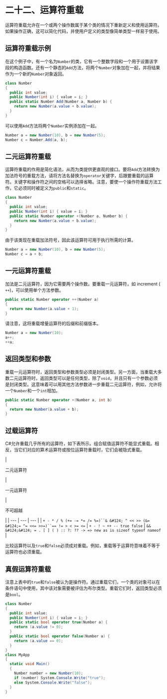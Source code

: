 # 二十二、运算符重载

运算符重载允许在一个或两个操作数属于某个类的情况下重新定义和使用运算符。如果操作正确，这可以简化代码，并使用户定义的类型像简单类型一样易于使用。

## 运算符重载示例

在这个例子中，有一个名为`Number`的类，它有一个整数字段和一个用于设置该字段的构造函数。还有一个静态的`Add`方法，将两个`Number`对象加在一起，并将结果作为一个新的`Number`对象返回。

```cs
class Number
{
  public int value;
  public Number(int i) { value = i; }
  public static Number Add(Number a, Number b) {
    return new Number(a.value + b.value);
  }
}

```

可以使用`Add`方法将两个`Number`实例添加在一起。

```cs
Number a = new Number(10), b = new Number(5);
Number c = Number.Add(a, b);

```

## 二元运算符重载

运算符重载的作用是简化语法，从而为类提供更直观的接口。要将`Add`方法转换为加法符号的重载方法，请将方法名替换为`operator`关键字，后跟要重载的运算符。关键字和操作符之间的空格可以选择省略。注意，要使一个操作符重载方法工作，它必须同时被定义为`public`和`static`。

```cs
class Number
{
  public int value;
  public Number(int i) { value = i; }
  public static Number operator +(Number a, Number b) {
    return new Number(a.value + b.value);
  }
}

```

由于该类现在重载加法符号，因此该运算符可用于执行所需的计算。

```cs
Number a = new Number(10), b = new Number(5);
Number c = a + b;

```

## 一元运算符重载

加法是二元运算符，因为它需要两个操作数。要重载一元运算符，如 increment ( `++`)，可以使用单个方法参数。

```cs
public static Number operator ++(Number a)
{
  return new Number(a.value + 1);
}

```

请注意，这将重载增量运算符的后缀和前缀版本。

```cs
Number a = new Number(10);
a++;
++a;

```

## 返回类型和参数

重载一元运算符时，返回类型和参数类型必须是封闭类型。另一方面，当重载大多数二元运算符时，返回类型可以是任何类型，除了`void`，并且只有一个参数必须是封闭类型。这意味着可以用其他方法参数进一步重载二元运算符，例如，允许将一个`Number`和一个`int`相加。

```cs
public static Number operator +(Number a, int b)
{
  return new Number(a.value + b);
}

```

## 过载运算符

C#允许重载几乎所有的运算符，如下表所示。组合赋值运算符不能显式重载。相反，当它们对应的算术运算符或按位运算符重载时，它们会被隐式重载。

<colgroup><col class="tcol1 align-left"> <col class="tcol2 align-left"> <col class="tcol3 align-left"></colgroup> 
| 

二元运算符

 | 

一元运算符

 | 

不可超越

 |
| --- | --- | --- |
| `+ - * / % (+= -= *= /= %=)``& &#124; ^ << >> (&= &#124;= ^= <<= >>=)``== != > < >= <=` | `+ - ! ~ ++ -- true false` | `&& &#124;&#124; = . [ ] ( ) :: ?: ?? -> => new as is sizeof typeof nameof` |

比较运算符以及`true`和`false`必须成对重载。例如，重载等于运算符意味着不等于运算符也必须重载。

## 真假运算符重载

注意上表中的`true`和`false`被认为是操作符。通过重载它们，一个类的对象可以在条件语句中使用，其中该对象需要被评估为布尔类型。重载它们时，返回类型必须是`bool`。

```cs
class Number
{
  public int value;
  public Number(int i) { value = i; }
  public static bool operator true(Number a) {
    return (a.value != 0);
  }
  public static bool operator false(Number a) {
    return (a.value == 0);
  }
}
class MyApp
{
  static void Main()
  {
    Number number = new Number(10);
    if (number) System.Console.Write("true");
    else System.Console.Write("false");
  }
}

```